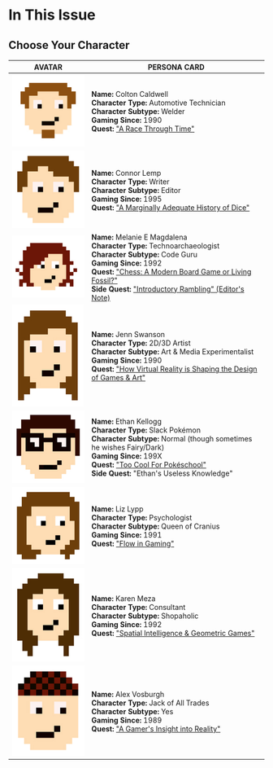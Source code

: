 # In This Issue

## Choose Your Character

| AVATAR | PERSONA CARD |
| -- | -- |
| ![Colton Caldwell avatar](colton.jpg) | **Name:** Colton Caldwell<br>**Character Type:** Automotive Technician<br>**Character Subtype:** Welder<br>**Gaming Since:** 1990<br>**Quest:** ["A Race Through Time"]()|
| ![Connor Lemp avatar](connor.jpg) | **Name:** Connor Lemp<br>**Character Type:** Writer<br>**Character Subtype:** Editor<br>**Gaming Since:** 1995<br>**Quest:** ["A Marginally Adequate History of Dice"](../content/lemp-dice.html) |
| ![Melanie E Magdalena avatar](melanie.jpg) | **Name:** Melanie E Magdalena<br>**Character Type:** Technoarchaeologist<br>**Character Subtype:** Code Guru<br>**Gaming Since:** 1992<br>**Quest:** ["Chess: A Modern Board Game or Living Fossil?"]() <br>**Side Quest:** ["Introductory Rambling" (Editor's Note)](../content/editors_note.html)|
| ![Jenn Swanson avatar](jenn.jpg) | **Name:** Jenn Swanson<br>**Character Type:** 2D/3D Artist<br>**Character Subtype:** Art & Media Experimentalist<br>**Gaming Since:** 1990<br>**Quest:** ["How Virtual Reality is Shaping the Design of Games & Art"]() |
| ![Ethan Kellogg avatar](ethan.jpg) | **Name:** Ethan Kellogg<br>**Character Type:** Slack Pokémon<br>**Character Subtype:** Normal (though sometimes he wishes Fairy/Dark)<br>**Gaming Since:** 199X<br>**Quest:** ["Too Cool For Pokéschool"]() <br>**Side Quest:** "Ethan's Useless Knowledge"|
| ![Liz Lypp avatar](liz.jpg) | **Name:** Liz Lypp<br>**Character Type:** Psychologist<br>**Character Subtype:** Queen of Cranius<br>**Gaming Since:** 1991<br>**Quest:** ["Flow in Gaming"]() |
| ![Karen Meza avatar](karen.jpg) | **Name:** Karen Meza<br>**Character Type:** Consultant<br>**Character Subtype:** Shopaholic<br>**Gaming Since:** 1992<br>**Quest:** ["Spatial Intelligence & Geometric Games"]() |
| ![Alex Vosburgh avatar](alex.jpg) | **Name:** Alex Vosburgh<br>**Character Type:** Jack of All Trades<br>**Character Subtype:** Yes<br>**Gaming Since:** 1989<br>**Quest:** ["A Gamer's Insight into Reality"](../content/vosburgh-gamer-insight-reality.html) |
